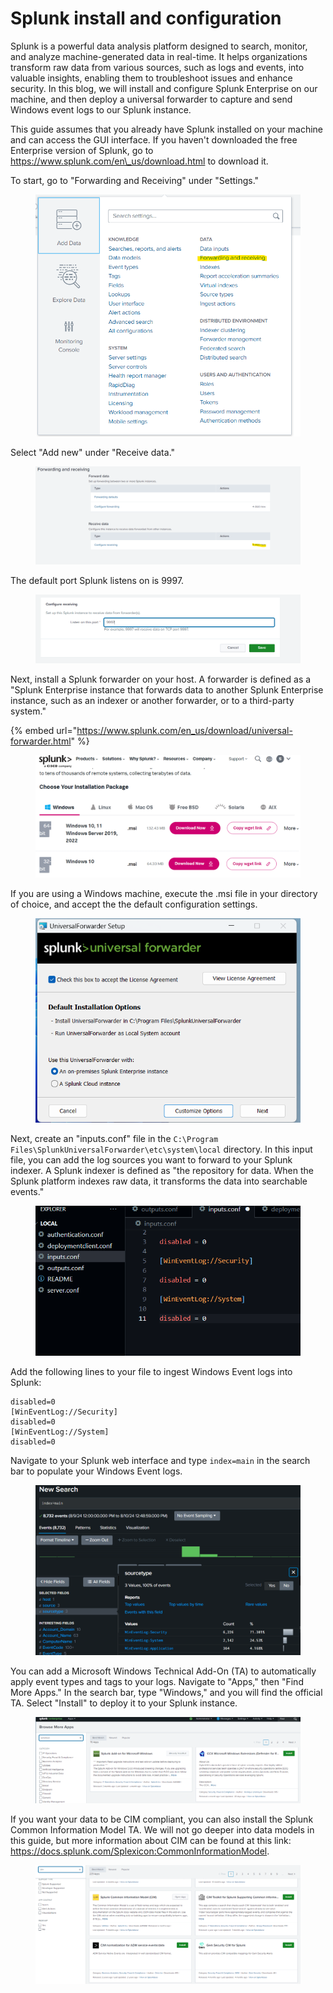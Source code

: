 # Splunk install and configuration

Splunk is a powerful data analysis platform designed to search, monitor, and analyze machine-generated data in real-time. It helps organizations transform raw data from various sources, such as logs and events, into valuable insights, enabling them to troubleshoot issues and enhance security. In this blog, we will install and configure Splunk Enterprise on our machine, and then deploy a universal forwarder to capture and send Windows event logs to our Splunk instance.

This guide assumes that you already have Splunk installed on your machine and can access the GUI interface. If you haven't downloaded the free Enterprise version of Splunk, go to https://www.splunk.com/en\_us/download.html to download it.

To start, go to "Forwarding and Receiving" under "Settings."

<figure><img src="../../.gitbook/assets/image (3) (1) (1) (1) (1).png" alt=""><figcaption></figcaption></figure>

Select "Add new" under "Receive data."

<figure><img src="../../.gitbook/assets/image (40).png" alt=""><figcaption></figcaption></figure>

The default port Splunk listens on is 9997.

<figure><img src="../../.gitbook/assets/image (41).png" alt=""><figcaption></figcaption></figure>

Next, install a Splunk forwarder on your host. A forwarder is defined as a "Splunk Enterprise instance that forwards data to another Splunk Enterprise instance, such as an indexer or another forwarder, or to a third-party system."

{% embed url="https://www.splunk.com/en_us/download/universal-forwarder.html" %}

<figure><img src="../../.gitbook/assets/image (42).png" alt=""><figcaption></figcaption></figure>

If you are using a Windows machine, execute the .msi file in your directory of choice, and accept the the default configuration settings.&#x20;

<figure><img src="../../.gitbook/assets/image (43).png" alt=""><figcaption></figcaption></figure>

Next, create an "inputs.conf" file in the `C:\Program Files\SplunkUniversalForwarder\etc\system\local` directory. In this input file, you can add the log sources you want to forward to your Splunk indexer. A Splunk indexer is defined as "the repository for data. When the Splunk platform indexes raw data, it transforms the data into searchable events."

<figure><img src="../../.gitbook/assets/image (45).png" alt=""><figcaption></figcaption></figure>

Add the following lines to your file to ingest Windows Event logs into Splunk:

```
disabled=0
[WinEventLog://Security]
disabled=0
[WinEventLog://System]
disabled=0
```

Navigate to your Splunk web interface and type `index=main` in the search bar to populate your Windows Event logs.

<figure><img src="../../.gitbook/assets/image (46).png" alt=""><figcaption></figcaption></figure>

You can add a Microsoft Windows Technical Add-On (TA) to automatically apply event types and tags to your logs. Navigate to "Apps," then "Find More Apps." In the search bar, type "Windows," and you will find the official TA. Select "Install" to deploy it to your Splunk instance.

<figure><img src="../../.gitbook/assets/image (71).png" alt=""><figcaption></figcaption></figure>

If you want your data to be CIM compliant, you can also install the Splunk Common Information Model TA. We will not go deeper into data models in this guide, but more information about CIM can be found at this link: https://docs.splunk.com/Splexicon:CommonInformationModel.

<figure><img src="../../.gitbook/assets/image (72).png" alt=""><figcaption></figcaption></figure>
